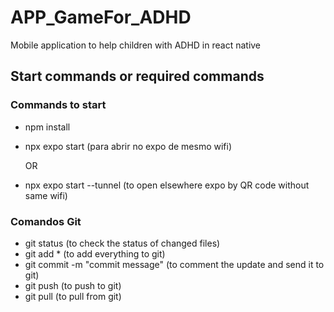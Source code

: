 # APP_GameFor_ADHD
Mobile application to help children with ADHD in react native


## Start commands or required commands

### Commands to start

- npm install
- npx expo start  (para abrir no expo de mesmo wifi)
  
  OR
  
- npx expo start --tunnel (to open elsewhere expo by QR code without same wifi)

### Comandos Git

- git status (to check the status of changed files)
- git add * (to add everything to git)
- git commit -m "commit message" (to comment the update and send it to git)
- git push (to push to git)
- git pull (to pull from git)
